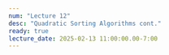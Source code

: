 ```yaml
---
num: "Lecture 12"
desc: "Quadratic Sorting Algorithms cont."
ready: true
lecture_date: 2025-02-13 11:00:00.00-7:00
---
```


